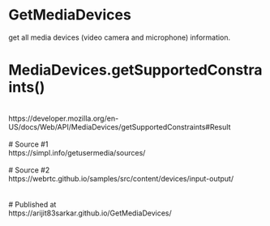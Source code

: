 # GetMediaDevices
get all media devices (video camera and microphone) information.


# MediaDevices.getSupportedConstraints()
<br/>
https://developer.mozilla.org/en-US/docs/Web/API/MediaDevices/getSupportedConstraints#Result
<br/><br/>
# Source #1
<br/>
https://simpl.info/getusermedia/sources/
<br/><br/>
# Source #2
<br/>
https://webrtc.github.io/samples/src/content/devices/input-output/
<br/><br/><br/>
# Published at
<br/>
https://arijit83sarkar.github.io/GetMediaDevices/
